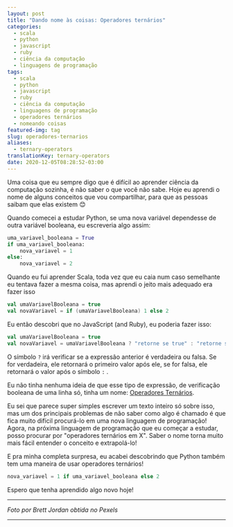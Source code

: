 ```yaml
---
layout: post
title: "Dando nome às coisas: Operadores ternários"
categories:
  - scala
  - python
  - javascript
  - ruby
  - ciência da computação
  - linguagens de programação
tags:
  - scala
  - python
  - javascript
  - ruby
  - ciência da computação
  - linguagens de programação
  - operadores ternários
  - nomeando coisas
featured-img: tag
slug: operadores-ternarios
aliases: 
  - ternary-operators
translationKey: ternary-operators
date: 2020-12-05T08:28:52-03:00
---
```


Uma coisa que eu sempre digo que é difícil ao aprender ciência da computação sozinha, é não saber o que você não sabe. Hoje eu aprendi o nome de alguns conceitos que vou compartilhar, para que as pessoas saibam que elas existem 😊

<!--more-->

Quando comecei a estudar Python, se uma nova variável dependesse de outra variável booleana, eu escreveria algo assim:

```python
uma_variavel_booleana = True
if uma_variavel_booleana:
    nova_variavel = 1
else:
    nova_variavel = 2
```

Quando eu fui aprender Scala, toda vez que eu caia num caso semelhante eu tentava fazer a mesma coisa, mas aprendi o jeito mais adequado era fazer isso

```scala
val umaVariavelBooleana = true
val novaVariavel = if (umaVariavelBooleana) 1 else 2
```

Eu então descobri que no JavaScript (and Ruby), eu poderia fazer isso:

```scala
val umaVariavelBooleana = true
val novaVariavel = umaVariavelBooleana ? "retorne se true" : "retorne se false" 
```

O símbolo `?` irá verificar se a expressão anterior é verdadeira ou falsa. Se for verdadeira, ele retornará o primeiro valor após ele, se for falsa, ele retornará o valor após o símbolo `:` .

Eu não tinha nenhuma ideia de que esse tipo de expressão, de verificação booleana de uma linha só,  tinha um nome: [Operadores Ternários](https://developer.mozilla.org/pt-BR/docs/Web/JavaScript/Reference/Operators/Operador_Condicional).

Eu sei que parece super simples escrever um texto inteiro só sobre isso, mas um dos principais problemas de não saber como algo é chamado é que fica muito difícil procurá-lo em uma nova linguagem de programação! Agora, na próxima linguagem de programação que eu começar a estudar, posso procurar por "operadores ternários em X". Saber o nome torna muito mais fácil entender o conceito e extrapolá-lo!

E pra minha completa surpresa, eu acabei descobrindo que Python também tem uma maneira de usar operadores ternários! 

```python
nova_variavel = 1 if uma_variavel_booleana else 2
```

Espero que tenha aprendido algo novo hoje!

---

*Foto por Brett Jordan obtida no Pexels*

---
